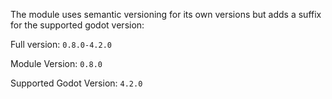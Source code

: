 The module uses semantic versioning for its own versions but adds a suffix for the supported godot version:

Full version: `0.8.0-4.2.0`

Module Version: `0.8.0`

Supported Godot Version: `4.2.0`
